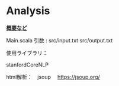 # Analysis

<a href="https://github.com/Ayaka-Igarashi/Analysis/blob/master/docs/%E6%A6%82%E8%A6%81.pdf"><b>概要など</b></a>

Main.scala 引数 : src/input.txt src/output.txt

使用ライブラリ：

stanfordCoreNLP
    
   html解析：　jsoup　
   https://jsoup.org/

